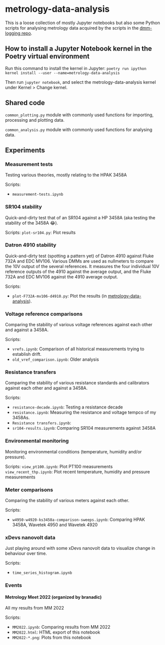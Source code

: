 # metrology-data-analysis

This is a loose collection of mostly Jupyter notebooks but also some Python scripts for analysing metrology data acquired by the scripts in the [dmm-logging repo](https://github.com/alson/dmm-logging).

## How to install a Jupyter Notebook kernel in the Poetry virtual environment

Run this command to install the kernel in Jupyter: `poetry run ipython kernel install --user --name=metrology-data-analysis`

Then run `jupyter notebook`, and select the metrology-data-analysis kernel under Kernel > Change kernel.

## Shared code

`common_plotting.py` module with commonly used functions for importing, processing and plotting data.

`common_analysis.py` module with commonly used functions for analysing data.

## Experiments

### Measurement tests

Testing various theories, mostly relating to the HPAK 3458A

Scripts:
* `measurement-tests.ipynb`

### SR104 stability

Quick-and-dirty test that of an SR104 against a HP 3458A (aka testing the stability of the 3458A 😂).

Scripts:
`plot-sr104.py`: Plot results

### Datron 4910 stability

Quick-and-dirty test (spotting a pattern yet) of Datron 4910 against Fluke 732A and EDC MV106. Various DMMs are used as nullmeters to compare the 10V output of the several references. It measures the four individual 10V reference outputs of the 4910 against the average output, and the Fluke 732A and EDC MV106 against the 4910 average output.

Scripts:
* `plot-F732A-mv106-d4910.py`: Plot the results (in [metrology-data-analysis](https://github.com/alson/metrology-data-analysis)).

### Voltage reference comparisons

Comparing the stability of various voltage references against each other and against a 3458A.

Scripts:
* `vrefs.ipynb`: Comparison of all historical measurements trying to establish drift.
* `old_vref_comparison.ipynb`: Older analysis

### Resistance transfers

Comparing the stability of various resistance standards and calibrators against each other and against a 3458A.

Scripts:
* `resistance-decade.ipynb`: Testing a resistance decade
* `resistance.ipynb`: Measuring the resistance and voltage tempco of my 3458As.
* `Resistance transfers.ipynb`:
* `sr104-results.ipynb`: Comparing SR104 measurements against 3458A

### Environmental monitoring

Monitoring environmental conditions (temperature, humidity and/or pressure).

Scripts:
`view_pt100.ipynb`: Plot PT100 measurements
`view_recent_thp.ipynb`: Plot recent temperature, humidity and pressure measurements

### Meter comparisons

Comparing the stability of various meters against each other.

Scripts:
* `w4950-w4920-ks3458a-comparison-sweeps.ipynb`: Comparing HPAK 3458A, Wavetek 4950 and Wavetek 4920

### xDevs nanovolt data

Just playing around with some xDevs nanovolt data to visualize change in behaviour over time.

Scripts:
* `time_series_histogram.ipynb`

### Events

#### Metrology Meet 2022 (organized by branadic)

All my results from MM 2022

Scripts:
* `MM2022.ipynb`: Comparing results from MM 2022
* `MM2022.html`: HTML export of this notebook
* `MM2022-*.png`: Plots from this notebook
